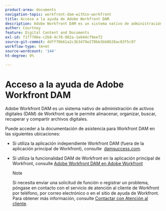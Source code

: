 ```yaml
---
product-area: documents
navigation-topic: workfront-dam-within-workfront
title: Acceso a la ayuda de Adobe Workfront DAM
description: Adobe Workfront DAM es un sistema nativo de administración de activos digitales (DAM) de Workfront que le permite almacenar, organizar, buscar, recuperar y compartir archivos digitales.
author: Courtney
feature: Digital Content and Documents
exl-id: f1f7706e-c2b8-4c78-982a-1e644cf9eef2
source-git-commit: ddff70b61a2c3b3479e278bb3bb8628ac83f5c97
workflow-type: tm+mt
source-wordcount: '144'
ht-degree: 0%

---
```


# Acceso a la ayuda de Adobe Workfront DAM

Adobe Workfront DAM es un sistema nativo de administración de activos digitales (DAM) de Workfront que le permite almacenar, organizar, buscar, recuperar y compartir archivos digitales.

Puede acceder a la documentación de asistencia para Workfront DAM en las siguientes ubicaciones:

* Si utiliza la aplicación independiente Workfront DAM (fuera de la aplicación principal de Workfront), consulte  [damsuccess.com](https://www.damsuccess.com).
* Si utiliza la funcionalidad DAM de Workfront en la aplicación principal de Workfront, consulte [Adobe Workfront DAM en Adobe Workfront](../../documents/workfront-dam-within-workfront/workfront-dam-in-workfrontt.md)

  >[!NOTE]
  >
  >Si necesita enviar una solicitud de función o registrar un problema, póngase en contacto con el servicio de atención al cliente de Workfront por teléfono, por correo electrónico o en el sitio de ayuda de Workfront. Para obtener más información, consulte [Contactar con Atención al cliente](../../workfront-basics/tips-tricks-and-troubleshooting/contact-customer-support.md).
